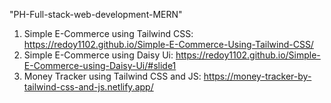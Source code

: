 "PH-Full-stack-web-development-MERN" 
1. Simple E-Commerce using Tailwind CSS: https://redoy1102.github.io/Simple-E-Commerce-Using-Tailwind-CSS/
2. Simple E-Commerce using Daisy Ui: https://redoy1102.github.io/Simple-E-Commerce-using-Daisy-Ui/#slide1
3. Money Tracker using Tailwind CSS and JS: https://money-tracker-by-tailwind-css-and-js.netlify.app/
